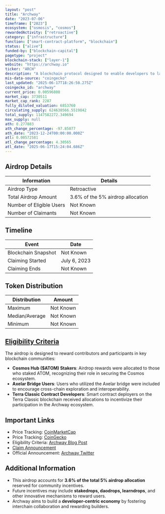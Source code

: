 ```yaml
---
layout: "post"
title: "Archway"
date: "2023-07-06"
timeframe: ["2023"]
ecosystem: ["osmosis", "cosmos"]
rewardedActivity: ["retroactive"]
category: ["infrastructure"]
function: ["smart-contract-platform", "blockchain"]
status: ["alive"]
funded-by: ["blockchain-capital"]
pagetype: "project"
blockchain-stack: ["layer-1"]
website: "https://archway.io"
ticker: "ARCH"
description: "A blockchain protocol designed to enable developers to launch decentralized applications (dApps) and capture value from their contributions to the network."
mis-data-source: "coingecko"
last_updated: "2025-06-17T18:26:50.275Z"
coingecko_id: "archway"
current_price: 0.00596808
market_cap: 3730511
market_cap_rank: 2287
fully_diluted_valuation: 6853760
circulating_supply: 624630566.5519842
total_supply: 1147582272.349694
max_supply: null
ath: 0.277883
ath_change_percentage: -97.85077
ath_date: "2023-12-24T00:00:00.000Z"
atl: 0.00572581
atl_change_percentage: 4.30565
atl_date: "2025-06-17T15:24:04.686Z"
---
```


## Airdrop Details

| Information              | Details                           |
| ------------------------ | --------------------------------- |
| Airdrop Type             | Retroactive                       |
| Total Airdrop Amount     | 3.6% of the 5% airdrop allocation |
| Number of Eligible Users | Not Known                         |
| Number of Claimants      | Not Known                         |

## Timeline

| Event               | Date         |
| ------------------- | ------------ |
| Blockchain Snapshot | Not Known    |
| Claiming Started    | July 6, 2023 |
| Claiming Ends       | Not Known    |

## Token Distribution

| Distribution   | Amount    |
| -------------- | --------- |
| Maximum        | Not Known |
| Median/Average | Not Known |
| Minimum        | Not Known |

## [Eligibility Criteria](https://blog.archway.io/the-archway-genesis-airdrop-7cec4a7b2806)

The airdrop is designed to reward contributors and participants in key blockchain communities:

- **Cosmos Hub ($ATOM) Stakers**: Airdrop rewards were allocated to those who staked ATOM, recognizing their role in securing the Cosmos ecosystem.
- **Axelar Bridge Users**: Users who utilized the Axelar bridge were included to encourage cross-chain exploration and interoperability.
- **Terra Classic Contract Developers**: Smart contract deployers on the Terra Classic blockchain received allocations to incentivize their participation in the Archway ecosystem.

## Important Links

- Price Tracking: [CoinMarketCap](https://coinmarketcap.com/currencies/archway)
- Price Tracking: [CoinGecko](https://www.coingecko.com/en/coins/archway)
- Eligibility Criteria: [Archway Blog Post](https://blog.archway.io/the-archway-genesis-airdrop-7cec4a7b2806)
- [Claim Announcement](https://blog.archway.io/claim-your-archway-airdrop-cc11cc78e45f)
- Official Announcement: [Archway Twitter](https://twitter.com/archwayHQ)

## Additional Information

- This airdrop accounts for **3.6% of the total 5% airdrop allocation** reserved for community incentives.
- Future incentives may include **stakedrops, daodrops, learndrops**, and other innovative mechanisms to reward users.
- Archway aims to build a **developer-centric economy** by fostering interchain collaboration and rewarding builders.